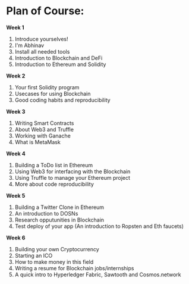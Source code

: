 <h1>Plan of Course:</h1>

<b>Week 1</b>
1. Introduce yourselves!
2. I'm Abhinav
3. Install all needed tools
4. Introduction to Blockchain and DeFi
5. Introduction to Ethereum and Solidity

<b>Week 2</b>
1. Your first Solidity program
2. Usecases for using Blockchain
3. Good coding habits and reproducibility

<b>Week 3</b>
1. Writing Smart Contracts
2. About Web3 and Truffle
3. Working with Ganache
4. What is MetaMask

<b>Week 4</b>
1. Building a ToDo list in Ethereum
2. Using Web3 for interfacing with the Blockchain
3. Using Truffle to manage your Ethereum project
4. More about code reproducibility

<b>Week 5</b>
1. Building a Twitter Clone in Ethereum
2. An introduction to DOSNs
3. Research opputunities in Blockchain
4. Test deploy of your app (An introduction to Ropsten and Eth faucets)

<b>Week 6</b>
1. Building your own Cryptocurrency
2. Starting an ICO
3. How to make money in this field
4. Writing a resume for Blockchain jobs/internships
5. A quick intro to Hyperledger Fabric, Sawtooth and Cosmos.network
